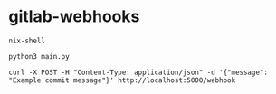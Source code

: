 # gitlab-webhooks

```shell
nix-shell
```

```shell
python3 main.py
```

```shell
curl -X POST -H "Content-Type: application/json" -d '{"message": "Example commit message"}' http://localhost:5000/webhook
```
